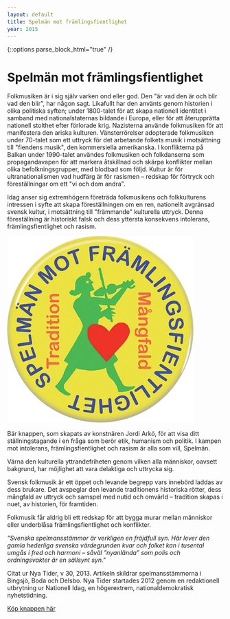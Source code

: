 ```yaml
---
layout: default
title: Spelmän mot främlingsfientlighet
year: 2015
---
```


{::options parse_block_html="true" /}
<div class="glacier">

# Spelmän mot främlingsfientlighet

Folkmusiken är i sig själv varken ond eller god. Den "är vad den är och blir vad den blir", har någon sagt. Likafullt har den använts genom historien i olika politiska syften; under 1800-talet för att skapa nationell identitet i samband med nationalstaternas bildande i Europa, eller för att återupprätta nationell stolthet efter förlorade krig. Nazisterna använde folkmusiken för att manifestera den ariska kulturen. Vänsterrörelser adopterade folkmusiken under 70-talet som ett uttryck för det arbetande folkets musik i motsättning till "fiendens musik", den kommersiella amerikanska. I konflikterna på Balkan under 1990-talet användes folkmusiken och folkdanserna som propagandavapen för att markera åtskillnad och skärpa konflikter mellan olika befolkningsgrupper, med blodbad som följd. Kultur är för ultranationalismen vad hudfärg är för rasismen – redskap för förtryck och föreställningar om ett "vi och dom andra".

Idag anser sig extremhögern företräda folkmusikens och folkkulturens intressen i syfte att skapa föreställningen om en ren, nationellt avgränsad svensk kultur, i motsättning till "främmande" kulturella uttryck. Denna föreställning är historiskt falsk och dess yttersta konsekvens intolerans, främlingsfientlighet och rasism.

![](/img/logos/smf.png)

Bär knappen, som skapats av konstnären Jordi Arkö, för att visa ditt ställningstagande i en fråga som berör etik, humanism och politik. I kampen mot intolerans, främlingsfientlighet och rasism är alla som vill, Spelmän.

Värna den kulturella yttrandefriheten genom vilken alla människor, oavsett bakgrund, har möjlighet att vara delaktiga och uttrycka sig.

Svensk folkmusik är ett öppet och levande begrepp vars innebörd laddas av dess brukare. Det avspeglar den levande traditionens historiska rötter, dess mångfald av uttryck och samspel med nutid och omvärld – tradition skapas i nuet, av historien, för framtiden.

Folkmusik får aldrig bli ett redskap för att bygga murar mellan människor eller underblåsa främlingsfientlighet och konflikter.

_"Svenska spelmansstämmor är verkligen en fröjdfull syn. Här lever den gamla hederliga svenska värdegrunden kvar och folket kan i tusental umgås i fred och harmoni – såväl ”nyanlända” som polis och ordningsvakter är en sällsynt syn."_

Citat ur Nya Tider, v 30, 2013. Artikeln skildrar spelmansstämmorna i Bingsjö, Boda och Delsbo. Nya Tider startades 2012 genom en redaktionell utbrytning ur Nationell Idag, en högerextrem, nationaldemokratisk nyhetstidning.

[Köp knappen här](http://6951.shop.textalk.se/spelman-mot-framlingsfientlighet)

</div>
